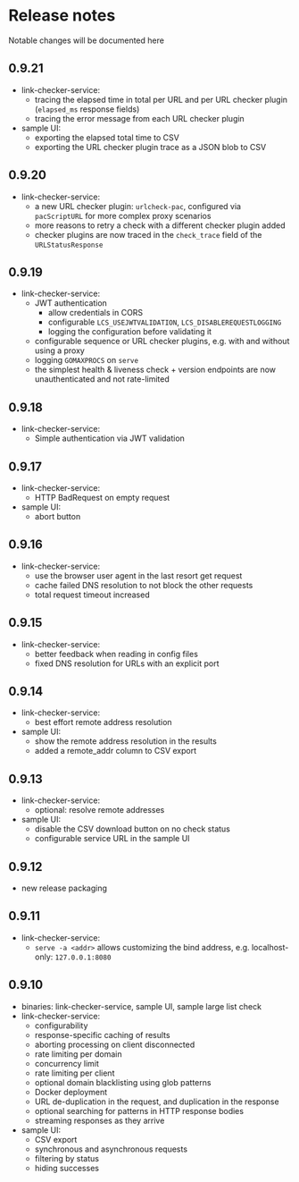 # Release notes

Notable changes will be documented here

## 0.9.21

- link-checker-service:
  - tracing the elapsed time in total per URL and per URL checker plugin (`elapsed_ms` response fields)
  - tracing the error message from each URL checker plugin
- sample UI:
  - exporting the elapsed total time to CSV
  - exporting the URL checker plugin trace as a JSON blob to CSV 

## 0.9.20

- link-checker-service:
  - a new URL checker plugin: `urlcheck-pac`, configured via `pacScriptURL`
    for more complex proxy scenarios
  - more reasons to retry a check with a different checker plugin added
  - checker plugins are now traced in the `check_trace` field of the `URLStatusResponse`

## 0.9.19

- link-checker-service:
  - JWT authentication
    - allow credentials in CORS
    - configurable `LCS_USEJWTVALIDATION`, `LCS_DISABLEREQUESTLOGGING`
    - logging the configuration before validating it
  - configurable sequence or URL checker plugins, e.g. with and without using a proxy
  - logging `GOMAXPROCS` on `serve`
  - the simplest health & liveness check + version endpoints are now unauthenticated and not rate-limited


## 0.9.18

- link-checker-service:
  - Simple authentication via JWT validation

## 0.9.17

- link-checker-service:
  - HTTP BadRequest on empty request
- sample UI:
  - abort button


## 0.9.16

- link-checker-service:
  - use the browser user agent in the last resort get request
  - cache failed DNS resolution to not block the other requests
  - total request timeout increased


## 0.9.15

- link-checker-service:
  - better feedback when reading in config files
  - fixed DNS resolution for URLs with an explicit port

## 0.9.14

- link-checker-service:
  - best effort remote address resolution
- sample UI:
  - show the remote address resolution in the results
  - added a remote_addr column to CSV export

## 0.9.13

- link-checker-service:
  - optional: resolve remote addresses
- sample UI:
  - disable the CSV download button on no check status
  - configurable service URL in the sample UI

## 0.9.12

- new release packaging

## 0.9.11

- link-checker-service:
  - `serve -a <addr>` allows customizing the bind address, e.g. localhost-only: `127.0.0.1:8080`

## 0.9.10

- binaries: link-checker-service, sample UI, sample large list check
- link-checker-service:
  - configurability
  - response-specific caching of results
  - aborting processing on client disconnected
  - rate limiting per domain
  - concurrency limit
  - rate limiting per client
  - optional domain blacklisting using glob patterns
  - Docker deployment
  - URL de-duplication in the request, and duplication in the response
  - optional searching for patterns in HTTP response bodies
  - streaming responses as they arrive
- sample UI:
  - CSV export
  - synchronous and asynchronous requests
  - filtering by status
  - hiding successes
